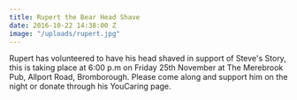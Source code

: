 ```yaml
---
title: Rupert the Bear Head Shave
date: 2016-10-22 14:38:00 Z
image: "/uploads/rupert.jpg"
---
```


Rupert has volunteered to have his head shaved in support of Steve's Story, this is taking place at 6:00 p.m on Friday 25th November at The Merebrook Pub, Allport Road, Bromborough.  Please come along and support him on the night or donate through his YouCaring page.